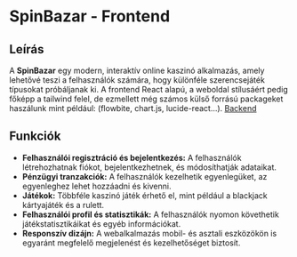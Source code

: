 # SpinBazar - Frontend

## Leírás

A **SpinBazar** egy modern, interaktív online kaszinó alkalmazás, amely lehetővé teszi a felhasználók számára, hogy különféle szerencsejáték típusokat próbáljanak ki. A frontend React alapú, a weboldal stílusáért pedig főképp a tailwind felel, de ezmellett még számos külső forrású packageket haszálunk mint például: (flowbite, chart.js, lucide-react...). [Backend](https://github.com/PillerDaniel/SpinBazarBackend)


## Funkciók

- **Felhasználói regisztráció és bejelentkezés:** A felhasználók létrehozhatnak fiókot, bejelentkezhetnek, és módosíthatják adataikat.
- **Pénzügyi tranzakciók:** A felhasználók kezelhetik egyenlegüket, az egyenleghez lehet hozzáadni és kivenni.
- **Játékok:** Többféle kaszinó játék érhető el, mint például a blackjack kártyajáték és a rulett.
- **Felhasználói profil és statisztikák:** A felhasználók nyomon követhetik játékstatisztikáikat és egyéb információkat.
- **Responszív dizájn:** A webalkalmazás mobil- és asztali eszközökön is egyaránt megfelelő megjelenést és kezelhetőséget biztosít.
